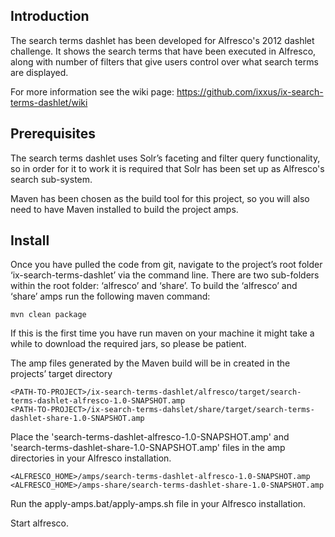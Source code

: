 ## Introduction


The search terms dashlet has been developed for Alfresco's 2012 dashlet challenge. It shows the search terms that have been executed in Alfresco, along with number of filters that give users control over what search terms are displayed.

For more information see the wiki page: https://github.com/ixxus/ix-search-terms-dashlet/wiki

## Prerequisites

The search terms dashlet uses Solr’s faceting and filter query functionality, so in order for it to work it is required that Solr has been set up as Alfresco's  search sub-system.

Maven has been chosen as the build tool for this project, so you will also need to have Maven installed to build the project amps.

## Install

Once you have pulled the code from git, navigate to the project’s root folder ‘ix-search-terms-dashlet’ via the command line. There are two sub-folders within the root folder: ‘alfresco’ and ‘share’. To build the ‘alfresco’ and ‘share’ amps run the following maven command:

<pre><code>mvn clean package</code></pre>

If this is the first time you have run maven on your machine it might take a while to download the required jars, so please be patient.

The amp files generated by the Maven build will be in created in the projects’ target directory 

<pre><code>&lt;PATH-TO-PROJECT&gt;/ix-search-terms-dashlet/alfresco/target/search-terms-dashlet-alfresco-1.0-SNAPSHOT.amp
&lt;PATH-TO-PROJECT&gt;/ix-search-terms-dahslet/share/target/search-terms-dashlet-share-1.0-SNAPSHOT.amp</code></pre>

Place the 'search-terms-dashlet-alfresco-1.0-SNAPSHOT.amp' and 'search-terms-dashlet-share-1.0-SNAPSHOT.amp' files in the amp directories in your Alfresco installation. 

<pre><code>&lt;ALFRESCO_HOME&gt;/amps/search-terms-dashlet-alfresco-1.0-SNAPSHOT.amp
&lt;ALFRESCO_HOME&gt;/amps-share/search-terms-dashlet-share-1.0-SNAPSHOT.amp</code></pre>

Run the apply-amps.bat/apply-amps.sh file in your Alfresco installation.

Start alfresco.